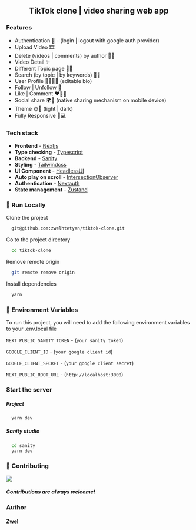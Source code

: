 <h2 align='center'>TikTok clone | video sharing web app</h2>

### Features

- Authentication 🔑 - (login | logout with google auth provider)
- Upload Video 🎞
- Delete (videos | comments) by author 🤔🫣
- Video Detail ✨
- Different Topic page 👀✨
- Search (by topic | by keywords) 👀🔎
- User Profile 🧸👩🏿‍💻 (editable bio)
- Follow | Unfollow  👥
- Like | Comment ❤️‍🔥💬
- Social share 🌍🚀 (native sharing mechanism on mobile device)
- Theme 🌞🌙 (light | dark)
- Fully Responsive 📱💻


### Tech stack

- **Frontend** - [Nextjs](https://nextjs.org/)
- **Type checking** - [Typescript](https://www.typescriptlang.org/)
- **Backend** - [Sanity](https://www.sanity.io/)
- **Styling** - [Tailwindcss](https://tailwindcss.com/)
- **UI Component** - [HeadlessUI](https://headlessui.com/)
- **Auto play on scroll** - [IntersectionObserver](https://developer.mozilla.org/en-US/docs/Web/API/Intersection_Observer_API)
- **Authentication** - [Nextauth](https://next-auth.js.org/)
- **State management** - [Zustand](https://zustand-demo.pmnd.rs/)

<!-- Run Locally -->

### :running: Run Locally

Clone the project

```bash
  git@github.com:zwelhtetyan/tiktok-clone.git
```

Go to the project directory

```bash
  cd tiktok-clone
```

Remove remote origin

```bash
  git remote remove origin
```

Install dependencies

```bash
  yarn
```

### :key: Environment Variables

To run this project, you will need to add the following environment variables to your .env.local file

`NEXT_PUBLIC_SANITY_TOKEN` - (`your sanity token`)

`GOOGLE_CLIENT_ID` - (`your google client id`)

`GOOGLE_CLIENT_SECRET` - (`your google client secret`)

`NEXT_PUBLIC_ROOT_URL` - (`http://localhost:3000`)

### Start the server

##### Project

```bash
  yarn dev
```

##### Sanity studio

```bash
  cd sanity
  yarn dev
```

<!-- Contributing -->

### :wave: Contributing

<a href="https://github.com/Louis3797/awesome-readme-template/graphs/contributors">
  <img src="https://contrib.rocks/image?repo=Louis3797/awesome-readme-template" />
</a>

##### Contributions are always welcome!

<!-- Contact -->

### Author

#### [Zwel](https://www.linkedin.com/in/zwelhtetyan/)
